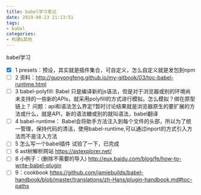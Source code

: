 ```yaml
---
title: babel学习笔记
date: 2019-08-23 21:13:51
tags: 
- babel
categories: 
- 构建&其他
---
```

babel学习
- [x] 1 presets：预设，其实就是插件集合，可自定义，怎么自定义就是发包到npm
- [ ] 2 资料：http://guoyongfeng.github.io/my-gitbook/03/toc-babel-runtime.html
- [ ] 3 babel-polyfill:
Babel 只是编译新的js语法，但是对于浏览器或别的环境尚未支持的一些新的APIs，就采用polyfill的方式进行模拟。怎么模拟？绑在原型链上？
问题：api和语法怎么界定?暂时讨论结果就是浏览器原生的要扩展的方法或什么，就是API，新的语法糖或别的就叫语法，babel翻译
- [ ] 4 babel-runtime：
Babel会将助手方法注入到每个文件的头部，所以为了统一管理，保持代码的清洁，使用babel-runtime,可以通过inport的方式引入方法而不是注入方法
- [ ] 5 怎么写一个babel插件
试验了一下，已完成
- [ ] 6 ast树解析网站
https://astexplorer.net/
- [ ] 8 小例子：(删除不需要的导入)
	http://eux.baidu.com/blog/fe/how-to-write-babel-plugin
- [ ] 9：cookbook
https://github.com/jamiebuilds/babel-handbook/blob/master/translations/zh-Hans/plugin-handbook.md#toc-paths